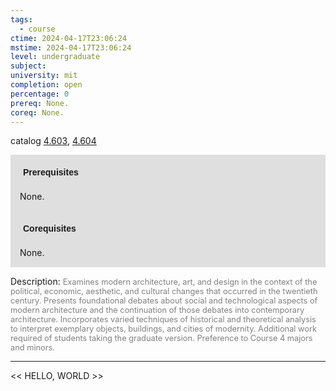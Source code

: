 ```yaml
---
tags:
  - course
ctime: 2024-04-17T23:06:24
mstime: 2024-04-17T23:06:24
level: undergraduate
subject: 
university: mit
completion: open
percentage: 0
prereq: None.
coreq: None.
---
```


catalog [4.603](http://student.mit.edu/catalog/m4f.html#4.603), [4.604](http://student.mit.edu/catalog/m4f.html#4.604)

<span style="display: block; padding: 15px; background-color: rgb(100, 100, 100, 0.2);"><font id="m_prereq3175_0" style="display: block; font-family: Arial, sans-serif; font-weight: bold; padding: 5px">Prerequisites</font><br><span id="prereq3175_0">None.</span></span>
<span style="display: block; padding: 15px; background-color: rgb(100, 100, 100, 0.2);"><font id="m_coreq3175_0" style="display: block; font-family: Arial, sans-serif; font-weight: bold; padding: 5px">Corequisites</font><br><span id="coreq3175_0">None.</span></span>

<font style="">Description:</font>
<font style="color: grey; font-size: 0.8rem;">Examines modern architecture, art, and design in the context of the political, economic, aesthetic, and cultural changes that occurred in the twentieth century. Presents foundational debates about social and technological aspects of modern architecture and the continuation of those debates into contemporary architecture. Incorporates varied techniques of historical and theoretical analysis to interpret exemplary objects, buildings, and cities of modernity. Additional work required of students taking the graduate version. Preference to Course 4 majors and minors.</font>



---

<< HELLO, WORLD >>
